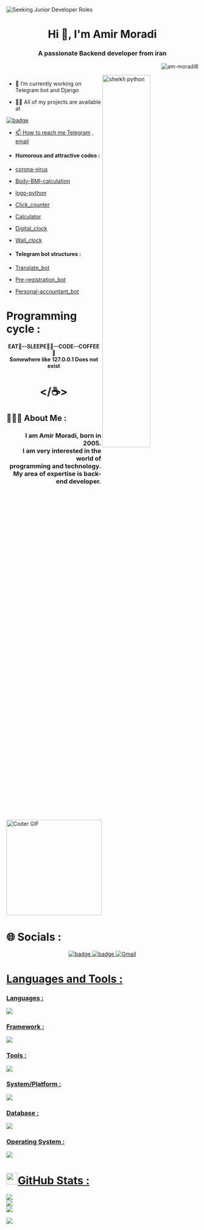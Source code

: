 <img src="https://user-images.githubusercontent.com/35267447/206916906-9bfb66d9-c419-44c2-908a-4885e610425f.gif" alt="Seeking Junior Developer Roles" style="max-width: 100%; display: inline-block;" data-target="animated-image.originalImage">
<h1 align="center">Hi 👋, I'm Amir Moradi</h1>
<h3 align="center">A passionate Backend developer from iran</h3>

<p align="right"> <img src="https://komarev.com/ghpvc/?username=am-moradi8&label=Profile%20views&color=FF0004&style=flat" alt="am-moradi8" /> </p>



<img align="right" alt="sheikh python" src="https://camo.githubusercontent.com/c87ad6a19c7544e9b15b362bb5db638da7bb26f1d4442ed5bdf7c9e01640b751/68747470733a2f2f6d69722d73332d63646e2d63662e626568616e63652e6e65742f70726f6a6563745f6d6f64756c65732f68642f3036663231613136313932313931392e363363643738383764306137302e676966" data-canonical-src="https://mir-s3-cdn-cf.behance.net/project_modules/hd/06f21a161921919.63cd7887d0a70.gif" style="width: 50%; display: inline-block;" data-target="animated-image.originalImage">

<p align="left"> <a href="https://twitter.com/" target="blank"><img src="https://img.shields.io/twitter/follow/?logo=twitter&style=for-the-badge" alt="" /></a> </p>

- 🔭 I’m currently working on Telegram bot and Django

- 👨‍💻 All of my projects are available at

<a href="https://github.com/am-moradi8" rel="nofollow"><img src="https://camo.githubusercontent.com/2a20aa45e6fb4779618656ad8284b4113ad07b2722b3aef297fc1cf488447d4e/68747470733a2f2f696d672e736869656c64732e696f2f656e64706f696e743f75726c3d68747470733a2f2f676973742e67697468756275736572636f6e74656e742e636f6d2f727564726162617261642f30323731633662353263663931313238393139393164306330366536393939612f7261772f72622d6769746875622e6a736f6e" alt="badge" data-canonical-src="https://img.shields.io/endpoint?url=https://gist.githubusercontent.com/rudrabarad/0271c6b52cf9112891991d0c06e6999a/raw/rb-github.json" style="max-width: 100%;">

- 📫 How to reach me [Telegram](https://t.me/Am_moradi8) ,
[email](mailto:amirmoradi319mo@gmail.com)
 
-  <h4>Humorous and attractive codes : </h4>
- [corona-virus](https://github.com/am-moradi8/Corona-virus) 
- [Body-BMI-calculation](https://github.com/am-moradi8/bmi-or-gui) 
- [logo-python](https://github.com/am-moradi8/logo-python) 
- [Click_counter](https://github.com/am-moradi8/Click_counter) 
- [Calculator](https://github.com/am-moradi8/Calculator) 
- [Digital_clock](https://github.com/am-moradi8/Digital_clock)
- [Wall_clock](https://github.com/am-moradi8/Wall_clock)




-  <h4>Telegram bot structures : </h4>
- [Translate_bot](https://github.com/am-moradi8/translate-bot)
- [Pre-registration_bot](https://github.com/am-moradi8/Pre-registration_bot)
- [Personal-accountant_bot](https://github.com/am-moradi8/Personal-accountant_bot)


# Programming cycle :
<h4 align="center">EAT🍴--SLEEPE🛌🏻--CODE</>--COFFEE🍵<br>Somewhere like 127.0.0.1 Does not exist</h4>

<div align="center" >

# </☕️>

</div>

</div>

## 🙋🏻‍♂️ About Me :
<h3 align="right">
  I am Amir Moradi, born in 2005.<br>I am very interested in the world of <br>programming and technology.<br>My area of ​​expertise is back-end developer.
</h3>

<img alt="Coder GIF" height="250" src="https://camo.githubusercontent.com/2366b34bb903c09617990fb5fff4622f3e941349e846ddb7e73df872a9d21233/68747470733a2f2f63646e2e6472696262626c652e636f6d2f75736572732f3733303730332f73637265656e73686f74732f363538313234332f6176656e746f2e676966" data-canonical-src="https://cdn.dribbble.com/users/730703/screenshots/6581243/avento.gif" style="max-width: 100%; display: inline-block;" data-target="animated-image.originalImage">

# 🌐 Socials :
<div align="center" >
 <a href="https://instagram.com/am_moradi8" rel="nofollow"><img src="https://camo.githubusercontent.com/03acd7eddfb51194c47472752ee374c1e144b2c93a9479b423adb679004c21dc/68747470733a2f2f696d672e736869656c64732e696f2f656e64706f696e743f75726c3d68747470733a2f2f676973742e67697468756275736572636f6e74656e742e636f6d2f727564726162617261642f30663764396133396262656531356133326431313832363639623335396464312f7261772f72622d696e7374616772616d2e6a736f6e" alt="badge" data-canonical-src="https://img.shields.io/endpoint?url=https://gist.githubusercontent.com/rudrabarad/0f7d9a39bbee15a32d1182669b359dd1/raw/rb-instagram.json" style="max-width: 100%;">
<a href="https://t.me/Am_moradi8" rel="nofollow"><img src="https://camo.githubusercontent.com/3d97a0922ff1fc220f25f8b7868cafdbabf4292800cb2165d804a06efb563d9d/68747470733a2f2f696d672e736869656c64732e696f2f656e64706f696e743f75726c3d68747470733a2f2f676973742e67697468756275736572636f6e74656e742e636f6d2f727564726162617261642f30633338373839643565653439336132323466373032626462623938626237662f7261772f72622d74656c656772616d2e6a736f6e" alt="badge" data-canonical-src="https://img.shields.io/endpoint?url=https://gist.githubusercontent.com/rudrabarad/0c38789d5ee493a224f702bdbb98bb7f/raw/rb-telegram.json" style="max-width: 100%;">
  <a href="mailto:amirmoradi319mo@gmail.com"><img src="https://camo.githubusercontent.com/808db200e261840d501dc40e6cd39bf1b7ac9f577ae265f189f102c467c77c3a/68747470733a2f2f696d672e736869656c64732e696f2f62616467652f2532302d53656e642532304d61696c2d626c61636b3f636f6c6f723d303037454336266c6162656c436f6c6f723d353535353535266c6f676f3d676d61696c266c6f676f436f6c6f723d663566376665" alt="Gmail" data-canonical-src="https://img.shields.io/badge/%20-Send%20Mail-black?color=007EC6&amp;labelColor=555555&amp;logo=gmail&amp;logoColor=f5f7fe" style="max-width: 100%;">
</div>

#  Languages and Tools :

<h3 align="left">Languages :</h3>
<img src="https://skillicons.dev/icons?i=py,html">

<h3 align="left">Framework :</h3>
<img src="https://skillicons.dev/icons?i=django">

<h3 align="left">Tools :</h3>
<img src="https://skillicons.dev/icons?i=vscode,ps">

<h3 align="left">System/Platform :</h3>
<img src="https://skillicons.dev/icons?i=github,git">

<h3 align="left">Database :</h3>
<img src="https://skillicons.dev/icons?i=sqlite,mysql,postgresql,mongodb">

<h3 align="left"> Operating System :</h3>
<img src=https://skillicons.dev/icons?i=linux,ubuntu,windows>

<h1 align="left">
  <img src="https://camo.githubusercontent.com/792339729babf55dc139ac8189abba7aa4ff21366eecda37b3f0c37200dfa871/68747470733a2f2f6d656469612e67697068792e636f6d2f6d656469612f6959384352426451584f444a5343455249722f67697068792e676966" height="30" data-canonical-src="https://media.giphy.com/media/iY8CRBdQXODJSCERIr/giphy.gif" style="max-width: 100%; display: inline-block;" data-target="animated-image.originalImage">GitHub Stats :
</h1>

![](https://github-readme-stats.vercel.app/api?username=am-moradi8&theme=one_dark_pro&hide_border=false&include_all_commits=false&count_private=false)<br/>
![](https://github-readme-streak-stats.herokuapp.com/?user=am-moradi8&theme=one_dark_pro&hide_border=false)<br/>
![](https://github-readme-stats.vercel.app/api/top-langs/?username=am-moradi8&theme=one_dark_pro&hide_border=false&include_all_commits=false&count_private=false&layout=compact)

<!-- Proudly created with GPRM ( https://gprm.itsvg.in ) -->

<!-- Proudly created with GPRM ( https://gprm.itsvg.in ) -->


<img src="https://camo.githubusercontent.com/ff1d4eb768b74fa335491dd8a7e87d95017665c1570e5a8828fddfdb728da450/68747470733a2f2f63617073756c652d72656e6465722e76657263656c2e6170702f6170693f747970653d776176696e6726636f6c6f723d6772616469656e74266865696768743d3130302673656374696f6e3d666f6f746572" data-canonical-src="https://capsule-render.vercel.app/api?type=waving&amp;color=gradient&amp;height=100&amp;section=footer" style="max-width: 100%;">
